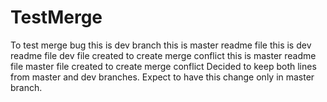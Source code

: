 # TestMerge
To test merge bug
this is dev branch
this is master readme file this is dev readme file    dev file created to create merge conflict
this is master readme file    master file created to create merge conflict
Decided to keep both lines from master and dev branches.  Expect to have this change only in master branch. 

